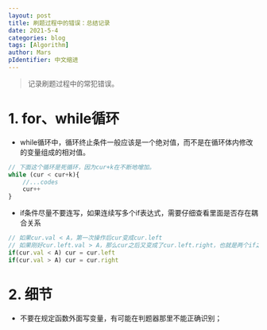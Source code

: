 ```yaml
---
layout: post
title: 刷题过程中的错误：总结记录
date: 2021-5-4
categories: blog
tags: [Algorithm]
author: Mars
pIdentifier: 中文缩进
---
```


> 记录刷题过程中的常犯错误。

# 1. for、while循环

- while循环中，循环终止条件一般应该是一个绝对值，而不是在循环体内修改的变量组成的相对值。

```js
// 下面这个循环是死循环，因为cur+k在不断地增加。
while (cur < cur+k){
    //...codes
    cur++
}
```

- if条件尽量不要连写，如果连续写多个if表达式，需要仔细查看里面是否存在耦合关系

```js
// 如果cur.val < A，第一次操作后cur变成cur.left
// 如果刚好cur.left.val > A，那么cur之后又变成了cur.left.right，也就是两个if之间存在了联动耦合关系（一般不希望这样）。
if(cur.val < A) cur = cur.left
if(cur.val > A) cur = cur.right
```

# 2. 细节

- 不要在规定函数外面写变量，有可能在判题器那里不能正确识别；



